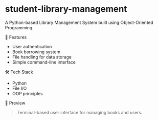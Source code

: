 # student-library-management
A Python-based Library Management System built using Object-Oriented Programming.

🔧 Features

- User authentication
- Book borrowing system
- File handling for data storage
- Simple command-line interface

 🛠 Tech Stack

- Python
- File I/O
- OOP principles

 📸 Preview

> Terminal-based user interface for managing books and users.
